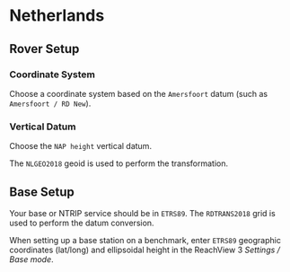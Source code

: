 # Netherlands

## Rover Setup

### Coordinate System

Choose a coordinate system based on the `Amersfoort` datum (such as `Amersfoort / RD New`).

### Vertical Datum

Choose the `NAP height` vertical datum.

The `NLGEO2018` geoid is used to perform the transformation.

## Base Setup

Your base or NTRIP service should be in `ETRS89`. The `RDTRANS2018` grid is used to perform the datum conversion.

When setting up a base station on a benchmark, enter `ETRS89` geographic coordinates (lat/long) and ellipsoidal height in the ReachView 3 *Settings / Base mode*.
